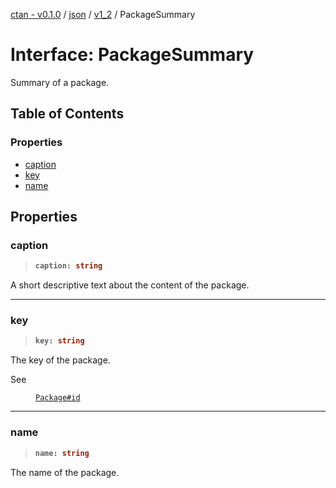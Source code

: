 [ctan - v0.1.0](../README.md) / [json](../modules/json.md) / [v1\_2](../modules/json.v1_2.md) / PackageSummary

# Interface: PackageSummary

Summary of a package.

## Table of Contents

### Properties

- [caption](json.v1_2.PackageSummary.md#caption)
- [key](json.v1_2.PackageSummary.md#key)
- [name](json.v1_2.PackageSummary.md#name)

## Properties

### caption

> <b>
>
> ```typescript
> caption: string
> ```
>
> </b>

A short descriptive text about the content of the package.

<dl>

</dl>

___

### key

> <b>
>
> ```typescript
> key: string
> ```
>
> </b>

The key of the package.

<dl>
<dt> See</dt>
<dd><p>

[`Package#id`](json.v1_2.Package.md#id)

</p></dd>
</dl>

___

### name

> <b>
>
> ```typescript
> name: string
> ```
>
> </b>

The name of the package.

<dl>

</dl>
